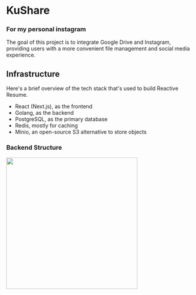 # KuShare

### For my personal instagram

The goal of this project is to integrate Google Drive and Instagram, providing users with a more convenient file management and social media experience.

## Infrastructure

Here's a brief overview of the tech stack that's used to build Reactive Resume.

- React (Next.js), as the frontend
- Golang, as the backend
- PostgreSQL, as the primary database
- Redis, mostly for caching
- Minio, an open-source S3 alternative to store objects

### Backend Structure

<img src="https://i.imgur.com/ZFVnu37.png" width="350px" />
